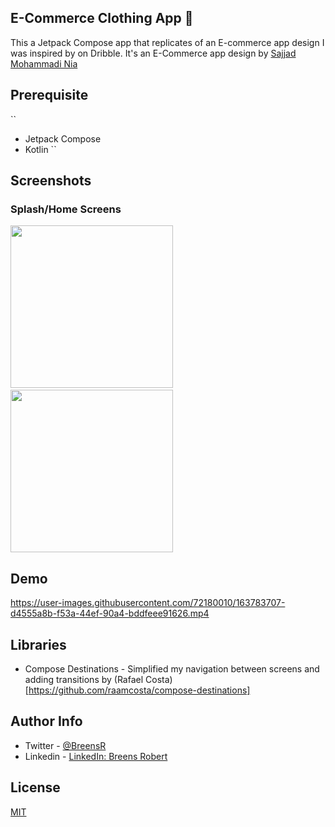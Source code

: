 ## E-Commerce Clothing App 👕
This a Jetpack Compose app that replicates of an E-commerce app design I was inspired by on Dribble. It's an E-Commerce app
design by [Sajjad Mohammadi Nia](https://dribbble.com/shots/15673848-E-Commerce-Clothing-App)

## Prerequisite
``
* Jetpack Compose
* Kotlin
``

## Screenshots
### Splash/Home Screens
<img src="/images/cartscreenecommerce" width="260">&emsp;
<img src="/images/homescreenecommerce" width="260">

## Demo
https://user-images.githubusercontent.com/72180010/163783707-d4555a8b-f53a-44ef-90a4-bddfeee91626.mp4

## Libraries
* Compose Destinations - Simplified my navigation between screens and adding transitions by (Rafael Costa)[https://github.com/raamcosta/compose-destinations]

## Author Info
* Twitter - [@BreensR](https://twitter.com/BreensR)
* Linkedin - [LinkedIn: Breens Robert](https://www.linkedin.com/in/breens-mbaka/)

## License
[MIT](https://choosealicense.com/licenses/mit/)
